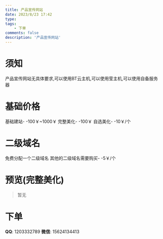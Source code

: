 ```yaml
---
title: 产品宣传网站
date: 2023/8/23 17:42
type: 
tags: 
    - 下单
comments: false
description: '产品宣传网站'
---
```

# 须知
产品宣传网站无具体要求,可以使用BT云主机,可以使用莹主机,可以使用自备服务器
# 基础价格
基础建站- -100￥~1000￥
完整美化- -100￥
自选美化- -10￥/个
# 二级域名
免费分配一个二级域名
其他的二级域名需要购买- -5￥/个
# 预览(完整美化)
>暂无
# 下单
**QQ**: 1203332789
**微信**: 15624134413